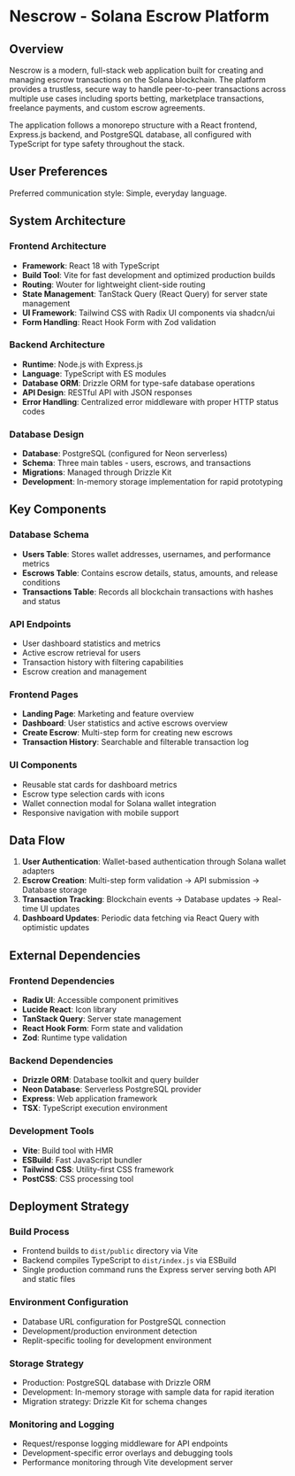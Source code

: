 # Nescrow - Solana Escrow Platform

## Overview

Nescrow is a modern, full-stack web application built for creating and managing escrow transactions on the Solana blockchain. The platform provides a trustless, secure way to handle peer-to-peer transactions across multiple use cases including sports betting, marketplace transactions, freelance payments, and custom escrow agreements.

The application follows a monorepo structure with a React frontend, Express.js backend, and PostgreSQL database, all configured with TypeScript for type safety throughout the stack.

## User Preferences

Preferred communication style: Simple, everyday language.

## System Architecture

### Frontend Architecture
- **Framework**: React 18 with TypeScript
- **Build Tool**: Vite for fast development and optimized production builds
- **Routing**: Wouter for lightweight client-side routing
- **State Management**: TanStack Query (React Query) for server state management
- **UI Framework**: Tailwind CSS with Radix UI components via shadcn/ui
- **Form Handling**: React Hook Form with Zod validation

### Backend Architecture
- **Runtime**: Node.js with Express.js
- **Language**: TypeScript with ES modules
- **Database ORM**: Drizzle ORM for type-safe database operations
- **API Design**: RESTful API with JSON responses
- **Error Handling**: Centralized error middleware with proper HTTP status codes

### Database Design
- **Database**: PostgreSQL (configured for Neon serverless)
- **Schema**: Three main tables - users, escrows, and transactions
- **Migrations**: Managed through Drizzle Kit
- **Development**: In-memory storage implementation for rapid prototyping

## Key Components

### Database Schema
- **Users Table**: Stores wallet addresses, usernames, and performance metrics
- **Escrows Table**: Contains escrow details, status, amounts, and release conditions
- **Transactions Table**: Records all blockchain transactions with hashes and status

### API Endpoints
- User dashboard statistics and metrics
- Active escrow retrieval for users
- Transaction history with filtering capabilities
- Escrow creation and management

### Frontend Pages
- **Landing Page**: Marketing and feature overview
- **Dashboard**: User statistics and active escrows overview
- **Create Escrow**: Multi-step form for creating new escrows
- **Transaction History**: Searchable and filterable transaction log

### UI Components
- Reusable stat cards for dashboard metrics
- Escrow type selection cards with icons
- Wallet connection modal for Solana wallet integration
- Responsive navigation with mobile support

## Data Flow

1. **User Authentication**: Wallet-based authentication through Solana wallet adapters
2. **Escrow Creation**: Multi-step form validation → API submission → Database storage
3. **Transaction Tracking**: Blockchain events → Database updates → Real-time UI updates
4. **Dashboard Updates**: Periodic data fetching via React Query with optimistic updates

## External Dependencies

### Frontend Dependencies
- **Radix UI**: Accessible component primitives
- **Lucide React**: Icon library
- **TanStack Query**: Server state management
- **React Hook Form**: Form state and validation
- **Zod**: Runtime type validation

### Backend Dependencies
- **Drizzle ORM**: Database toolkit and query builder
- **Neon Database**: Serverless PostgreSQL provider
- **Express**: Web application framework
- **TSX**: TypeScript execution environment

### Development Tools
- **Vite**: Build tool with HMR
- **ESBuild**: Fast JavaScript bundler
- **Tailwind CSS**: Utility-first CSS framework
- **PostCSS**: CSS processing tool

## Deployment Strategy

### Build Process
- Frontend builds to `dist/public` directory via Vite
- Backend compiles TypeScript to `dist/index.js` via ESBuild
- Single production command runs the Express server serving both API and static files

### Environment Configuration
- Database URL configuration for PostgreSQL connection
- Development/production environment detection
- Replit-specific tooling for development environment

### Storage Strategy
- Production: PostgreSQL database with Drizzle ORM
- Development: In-memory storage with sample data for rapid iteration
- Migration strategy: Drizzle Kit for schema changes

### Monitoring and Logging
- Request/response logging middleware for API endpoints
- Development-specific error overlays and debugging tools
- Performance monitoring through Vite development server